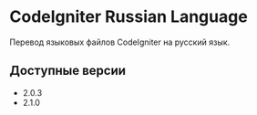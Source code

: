 CodeIgniter Russian Language
============================

Перевод языковых файлов CodeIgniter на русский язык.

Доступные версии
----------------

* 2.0.3
* 2.1.0
